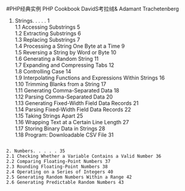 #PHP经典实例 PHP Cookbook
DavidS考拉绒& Adamant Trachetenberg

1. Strings. . . . . 1  
1.1 Accessing Substrings 5  
1.2 Extracting Substrings 6  
1.3 Replacing Substrings 7  
1.4 Processing a String One Byte at a Time 9  
1.5 Reversing a String by Word or Byte 10  
1.6 Generating a Random String 11  
1.7 Expanding and Compressing Tabs 12  
1.8 Controlling Case 14  
1.9 Interpolating Functions and Expressions Within Strings 16  
1.10 Trimming Blanks from a String 17    
1.11 Generating Comma-Separated Data 18  
1.12 Parsing Comma-Separated Data 20  
1.13 Generating Fixed-Width Field Data Records 21  
1.14 Parsing Fixed-Width Field Data Records 22  
1.15 Taking Strings Apart 25    
1.16 Wrapping Text at a Certain Line Length 27  
1.17 Storing Binary Data in Strings 28  
1.18 Program: Downloadable CSV File 31  
  
````  

2. Numbers. . . . . 35
2.1 Checking Whether a Variable Contains a Valid Number 36
2.2 Comparing Floating-Point Numbers 37
2.3 Rounding Floating-Point Numbers 38
2.4 Operating on a Series of Integers 40
2.5 Generating Random Numbers Within a Range 42
2.6 Generating Predictable Random Numbers 43
  
````